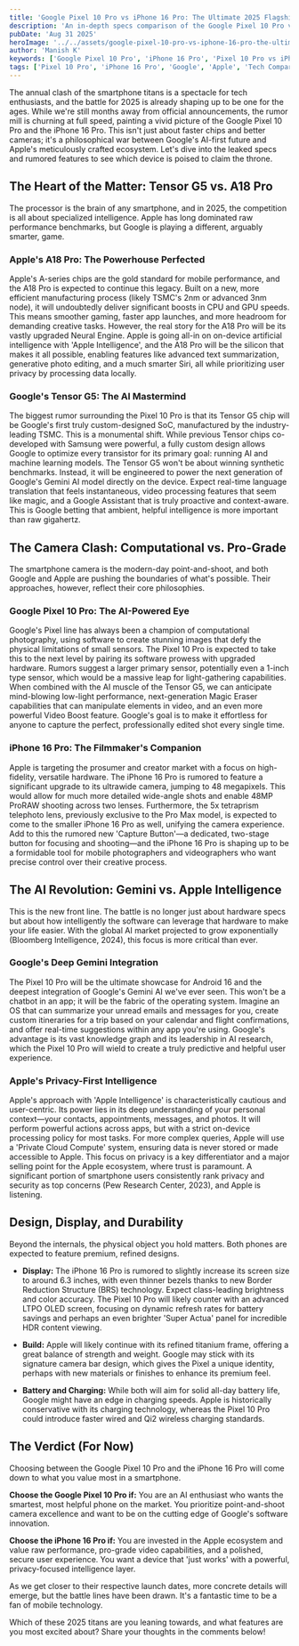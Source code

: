 ```yaml
---
title: 'Google Pixel 10 Pro vs iPhone 16 Pro: The Ultimate 2025 Flagship Showdown'
description: 'An in-depth specs comparison of the Google Pixel 10 Pro vs iPhone 16 Pro. We analyze rumored cameras, AI features, Tensor G5, and A18 Pro chips to see who wins.'
pubDate: 'Aug 31 2025'
heroImage: '../../assets/google-pixel-10-pro-vs-iphone-16-pro-the-ultimate-2025-flagship-showdown.jpg'
author: 'Manish K'
keywords: ['Google Pixel 10 Pro', 'iPhone 16 Pro', 'Pixel 10 Pro vs iPhone 16 Pro', 'Tensor G5', 'A18 Pro', 'smartphone comparison', '2025 flagship phones']
tags: ['Pixel 10 Pro', 'iPhone 16 Pro', 'Google', 'Apple', 'Tech Comparison', 'AI', 'Smartphones']
---
```

The annual clash of the smartphone titans is a spectacle for tech enthusiasts, and the battle for 2025 is already shaping up to be one for the ages. While we're still months away from official announcements, the rumor mill is churning at full speed, painting a vivid picture of the Google Pixel 10 Pro and the iPhone 16 Pro. This isn't just about faster chips and better cameras; it's a philosophical war between Google's AI-first future and Apple's meticulously crafted ecosystem. Let's dive into the leaked specs and rumored features to see which device is poised to claim the throne.

## The Heart of the Matter: Tensor G5 vs. A18 Pro

The processor is the brain of any smartphone, and in 2025, the competition is all about specialized intelligence. Apple has long dominated raw performance benchmarks, but Google is playing a different, arguably smarter, game.

### Apple's A18 Pro: The Powerhouse Perfected
Apple's A-series chips are the gold standard for mobile performance, and the A18 Pro is expected to continue this legacy. Built on a new, more efficient manufacturing process (likely TSMC's 2nm or advanced 3nm node), it will undoubtedly deliver significant boosts in CPU and GPU speeds. This means smoother gaming, faster app launches, and more headroom for demanding creative tasks. However, the real story for the A18 Pro will be its vastly upgraded Neural Engine. Apple is going all-in on on-device artificial intelligence with 'Apple Intelligence', and the A18 Pro will be the silicon that makes it all possible, enabling features like advanced text summarization, generative photo editing, and a much smarter Siri, all while prioritizing user privacy by processing data locally.

### Google's Tensor G5: The AI Mastermind
The biggest rumor surrounding the Pixel 10 Pro is that its Tensor G5 chip will be Google's first truly custom-designed SoC, manufactured by the industry-leading TSMC. This is a monumental shift. While previous Tensor chips co-developed with Samsung were powerful, a fully custom design allows Google to optimize every transistor for its primary goal: running AI and machine learning models. The Tensor G5 won't be about winning synthetic benchmarks. Instead, it will be engineered to power the next generation of Google's Gemini AI model directly on the device. Expect real-time language translation that feels instantaneous, video processing features that seem like magic, and a Google Assistant that is truly proactive and context-aware. This is Google betting that ambient, helpful intelligence is more important than raw gigahertz.

## The Camera Clash: Computational vs. Pro-Grade
The smartphone camera is the modern-day point-and-shoot, and both Google and Apple are pushing the boundaries of what's possible. Their approaches, however, reflect their core philosophies.

### Google Pixel 10 Pro: The AI-Powered Eye
Google's Pixel line has always been a champion of computational photography, using software to create stunning images that defy the physical limitations of small sensors. The Pixel 10 Pro is expected to take this to the next level by pairing its software prowess with upgraded hardware. Rumors suggest a larger primary sensor, potentially even a 1-inch type sensor, which would be a massive leap for light-gathering capabilities. When combined with the AI muscle of the Tensor G5, we can anticipate mind-blowing low-light performance, next-generation Magic Eraser capabilities that can manipulate elements in video, and an even more powerful Video Boost feature. Google's goal is to make it effortless for anyone to capture the perfect, professionally edited shot every single time.

### iPhone 16 Pro: The Filmmaker's Companion
Apple is targeting the prosumer and creator market with a focus on high-fidelity, versatile hardware. The iPhone 16 Pro is rumored to feature a significant upgrade to its ultrawide camera, jumping to 48 megapixels. This would allow for much more detailed wide-angle shots and enable 48MP ProRAW shooting across two lenses. Furthermore, the 5x tetraprism telephoto lens, previously exclusive to the Pro Max model, is expected to come to the smaller iPhone 16 Pro as well, unifying the camera experience. Add to this the rumored new 'Capture Button'—a dedicated, two-stage button for focusing and shooting—and the iPhone 16 Pro is shaping up to be a formidable tool for mobile photographers and videographers who want precise control over their creative process.

## The AI Revolution: Gemini vs. Apple Intelligence
This is the new front line. The battle is no longer just about hardware specs but about how intelligently the software can leverage that hardware to make your life easier. With the global AI market projected to grow exponentially (Bloomberg Intelligence, 2024), this focus is more critical than ever.

### Google's Deep Gemini Integration
The Pixel 10 Pro will be the ultimate showcase for Android 16 and the deepest integration of Google's Gemini AI we've ever seen. This won't be a chatbot in an app; it will be the fabric of the operating system. Imagine an OS that can summarize your unread emails and messages for you, create custom itineraries for a trip based on your calendar and flight confirmations, and offer real-time suggestions within any app you're using. Google's advantage is its vast knowledge graph and its leadership in AI research, which the Pixel 10 Pro will wield to create a truly predictive and helpful user experience.

### Apple's Privacy-First Intelligence
Apple's approach with 'Apple Intelligence' is characteristically cautious and user-centric. Its power lies in its deep understanding of your personal context—your contacts, appointments, messages, and photos. It will perform powerful actions across apps, but with a strict on-device processing policy for most tasks. For more complex queries, Apple will use a 'Private Cloud Compute' system, ensuring data is never stored or made accessible to Apple. This focus on privacy is a key differentiator and a major selling point for the Apple ecosystem, where trust is paramount. A significant portion of smartphone users consistently rank privacy and security as top concerns (Pew Research Center, 2023), and Apple is listening.

## Design, Display, and Durability
Beyond the internals, the physical object you hold matters. Both phones are expected to feature premium, refined designs.

*   **Display:** The iPhone 16 Pro is rumored to slightly increase its screen size to around 6.3 inches, with even thinner bezels thanks to new Border Reduction Structure (BRS) technology. Expect class-leading brightness and color accuracy. The Pixel 10 Pro will likely counter with an advanced LTPO OLED screen, focusing on dynamic refresh rates for battery savings and perhaps an even brighter 'Super Actua' panel for incredible HDR content viewing.

*   **Build:** Apple will likely continue with its refined titanium frame, offering a great balance of strength and weight. Google may stick with its signature camera bar design, which gives the Pixel a unique identity, perhaps with new materials or finishes to enhance its premium feel.

*   **Battery and Charging:** While both will aim for solid all-day battery life, Google might have an edge in charging speeds. Apple is historically conservative with its charging technology, whereas the Pixel 10 Pro could introduce faster wired and Qi2 wireless charging standards.

## The Verdict (For Now)
Choosing between the Google Pixel 10 Pro and the iPhone 16 Pro will come down to what you value most in a smartphone.

**Choose the Google Pixel 10 Pro if:** You are an AI enthusiast who wants the smartest, most helpful phone on the market. You prioritize point-and-shoot camera excellence and want to be on the cutting edge of Google's software innovation.

**Choose the iPhone 16 Pro if:** You are invested in the Apple ecosystem and value raw performance, pro-grade video capabilities, and a polished, secure user experience. You want a device that 'just works' with a powerful, privacy-focused intelligence layer.

As we get closer to their respective launch dates, more concrete details will emerge, but the battle lines have been drawn. It's a fantastic time to be a fan of mobile technology.

Which of these 2025 titans are you leaning towards, and what features are you most excited about? Share your thoughts in the comments below!
